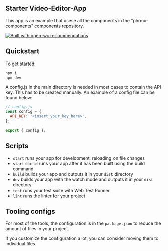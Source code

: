 ## Starter Video-Editor-App

This app is an example that usese all the components in the "phrmx-components" components repository.

[![Built with open-wc recommendations](https://img.shields.io/badge/built%20with-open--wc-blue.svg)](https://github.com/open-wc)

## Quickstart

To get started:

```bash
npm i
npm dev
```

A config.js in the main directory is needed in most cases to contain the API-key.
This has to be created manually.
An example of a config file can be found below:

```javascript
// config.js
const config = {
  API_KEY: '<insert_your_key_here>',
};

export { config };
```

## Scripts

- `start` runs your app for development, reloading on file changes
- `start:build` runs your app after it has been built using the build command
- `build` builds your app and outputs it in your `dist` directory
- `dev` builds your app with the watch mode and outputs it in your `dist` directory
- `test` runs your test suite with Web Test Runner
- `lint` runs the linter for your project

## Tooling configs

For most of the tools, the configuration is in the `package.json` to reduce the amount of files in your project.

If you customize the configuration a lot, you can consider moving them to individual files.
